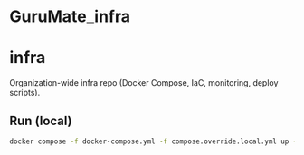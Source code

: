 # GuruMate_infra

# infra
Organization-wide infra repo (Docker Compose, IaC, monitoring, deploy scripts).

## Run (local)
```bash
docker compose -f docker-compose.yml -f compose.override.local.yml up -d --build
